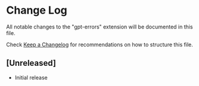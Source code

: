 # Change Log

All notable changes to the "gpt-errors" extension will be documented in this file.

Check [Keep a Changelog](http://keepachangelog.com/) for recommendations on how to structure this file.

## [Unreleased]

- Initial release